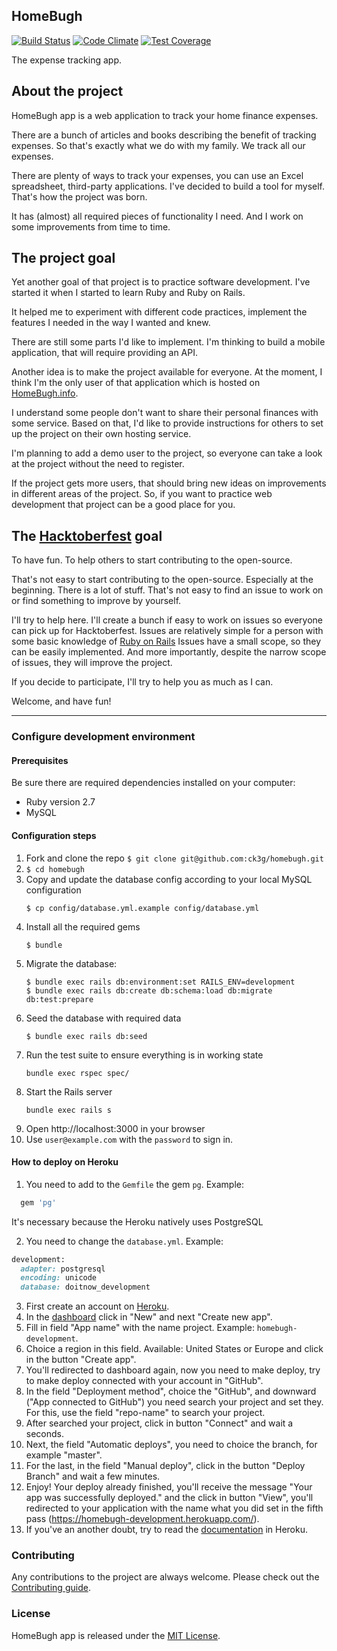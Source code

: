 ## HomeBugh

[![Build Status](https://api.travis-ci.org/ck3g/homebugh.png)](https://travis-ci.org/github/ck3g/homebugh)
[![Code Climate](https://codeclimate.com/github/ck3g/homebugh/badges/gpa.svg)](https://codeclimate.com/github/ck3g/homebugh)
[![Test Coverage](https://codeclimate.com/github/ck3g/homebugh/badges/coverage.svg)](https://codeclimate.com/github/ck3g/homebugh)

The expense tracking app.

## About the project

HomeBugh app is a web application to track your home finance expenses.

There are a bunch of articles and books describing the benefit of tracking expenses.
So that's exactly what we do with my family. We track all our expenses.

There are plenty of ways to track your expenses, you can use an Excel spreadsheet, third-party applications.
I've decided to build a tool for myself.
That's how the project was born.

It has (almost) all required pieces of functionality I need.
And I work on some improvements from time to time.

## The project goal

Yet another goal of that project is to practice software development.
I've started it when I started to learn Ruby and Ruby on Rails.

It helped me to experiment with different code practices, implement the features I needed in the way I wanted and knew.

There are still some parts I'd like to implement.
I'm thinking to build a mobile application, that will require providing an API.

Another idea is to make the project available for everyone.
At the moment, I think I'm the only user of that application which is hosted on [HomeBugh.info](https://homebugh.info).

I understand some people don't want to share their personal finances with some service.
Based on that, I'd like to provide instructions for others to set up the project on their own hosting service.

I'm planning to add a demo user to the project, so everyone can take a look at the project without the need to register.

If the project gets more users, that should bring new ideas on improvements in different areas of the project.
So, if you want to practice web development that project can be a good place for you.



## The [Hacktoberfest](https://hacktoberfest.digitalocean.com) goal

To have fun. To help others to start contributing to the open-source.


That's not easy to start contributing to the open-source.
Especially at the beginning. There is a lot of stuff.
That's not easy to find an issue to work on or find something to improve by yourself.

I'll try to help here.
I'll create a bunch if easy to work on issues so everyone can pick up for Hacktoberfest.
Issues are relatively simple for a person with some basic knowledge of [Ruby on Rails](https://rubyonrails.org)
Issues have a small scope, so they can be easily implemented.
And more importantly, despite the narrow scope of issues, they will improve the project.

If you decide to participate, I'll try to help you as much as I can.

Welcome, and have fun!

<hr>

### Configure development environment

#### Prerequisites

Be sure there are required dependencies installed on your computer:

* Ruby version 2.7
* MySQL


#### Configuration steps

1. Fork and clone the repo `$ git clone git@github.com:ck3g/homebugh.git`
1. `$ cd homebugh`
1. Copy and update the database config according to your local MySQL configuration
    ```shell
    $ cp config/database.yml.example config/database.yml
    ```
1. Install all the required gems
    ```shell
    $ bundle
    ```
1. Migrate the database:
    ```shell
    $ bundle exec rails db:environment:set RAILS_ENV=development
    $ bundle exec rails db:create db:schema:load db:migrate db:test:prepare
    ```
1. Seed the database with required data
    ```shell
    $ bundle exec rails db:seed
    ```
1. Run the test suite to ensure everything is in working state
    ```shell
    bundle exec rspec spec/
    ```
1. Start the Rails server
    ```shell
    bundle exec rails s
    ```
1. Open http://localhost:3000 in your browser
1. Use `user@example.com` with the `password` to sign in.

#### How to deploy on Heroku
1. You need to add to the `Gemfile` the gem `pg`. Example:
```ruby
  gem 'pg'
```

It's necessary because the Heroku natively uses PostgreSQL

2. You need to change the `database.yml`. Example:
```ruby
development:
  adapter: postgresql
  encoding: unicode
  database: doitnow_development
```

3. First create an account on [Heroku](https://www.heroku.com/).
4. In the [dashboard](https://dashboard.heroku.com/apps) click in "New" and next "Create new app".
5. Fill in field "App name" with the name project. Example: `homebugh-development`.
6. Choice a region in this field. Available: United States or Europe and click in the button "Create app".
7. You'll redirected to dashboard again, now you need to make deploy, try to make deploy connected with your account in "GitHub".
8. In the field "Deployment method", choice the "GitHub", and downward ("App connected to GitHub") you need search your project and set they. For this, use the field "repo-name" to search your project.
9. After searched your project, click in button "Connect" and wait a seconds.
10. Next, the field "Automatic deploys", you need to choice the branch, for example "master".
11. For the last, in the field "Manual deploy", click in the button "Deploy Branch" and wait a few minutes.
12. Enjoy! Your deploy already finished, you'll receive the message "Your app was successfully deployed." and the click in button "View", you'll redirected to your application with the name what you did set in the fifth pass (https://homebugh-development.herokuapp.com/).
13. If you've an another doubt, try to read the [documentation](https://devcenter.heroku.com/categories/reference) in Heroku.

### Contributing

Any contributions to the project are always welcome. Please check out the [Contributing guide](./CONTRIBUTING.md).

### License

HomeBugh app is released under the [MIT License](./LICENSE.md).
